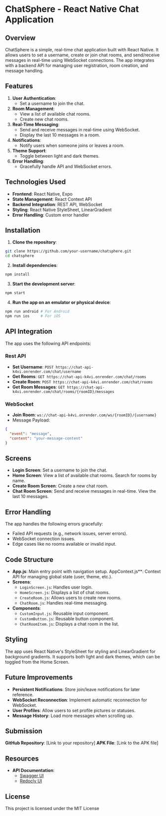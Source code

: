 # ChatSphere - React Native Chat Application

## Overview

ChatSphere is a simple, real-time chat application built with React Native. It allows users to set a username, create or join chat rooms, and send/receive messages in real-time using WebSocket connections. The app integrates with a backend API for managing user registration, room creation, and message handling.

## Features

1. **User Authentication**:
   - Set a username to join the chat.
2. **Room Management**:
   - View a list of available chat rooms.
   - Create new chat rooms.
3. **Real-Time Messaging**:
   - Send and receive messages in real-time using WebSocket.
   - Display the last 10 messages in a room.
4. **Notifications**:
   - Notify users when someone joins or leaves a room.
5. **Theme Support**:
   - Toggle between light and dark themes.
6. **Error Handling**:
   - Gracefully handle API and WebSocket errors.

## Technologies Used

- **Frontend**: React Native, Expo
- **State Management**: React Context API
- **Backend Integration**: REST API, WebSocket
- **Styling**: React Native StyleSheet, LinearGradient
- **Error Handling**: Custom error handler

## Installation

1. **Clone the repository**:

```bash
git clone https://github.com/your-username/chatsphere.git
cd chatsphere
```

2. **Install dependencies**:

```bash
npm install
```

3. **Start the development server**:

```bash
npm start
```

4. **Run the app on an emulator or physical device**:

```bash
npm run android # For Android
npm run ios     # For iOS
```

## API Integration

The app uses the following API endpoints:

### Rest API

- **Set Username**: `POST https://chat-api-k4vi.onrender.com/chat/username`
- **Get Rooms**: `GET https://chat-api-k4vi.onrender.com/chat/rooms`
- **Create Room**: `POST https://chat-api-k4vi.onrender.com/chat/rooms`
- **Get Room Messages**: `GET https://chat-api-k4vi.onrender.com/chat/rooms/{roomID}/messages`

### WebSocket

- **Join Room**: `ws://chat-api-k4vi.onrender.com/ws/{roomID}/{username}`
- Message Payload:

```json
{
  "event": "message",
  "content": "your-message-content"
}
```

## Screens

- **Login Screen**:
  Set a username to join the chat.
- **Home Screen**:
  View a list of available chat rooms.
  Search for rooms by name.
- **Create Room Screen**:
  Create a new chat room.
- **Chat Room Screen**:
  Send and receive messages in real-time.
  View the last 10 messages.

## Error Handling

The app handles the following errors gracefully:

- Failed API requests (e.g., network issues, server errors).
- WebSocket connection issues.
- Edge cases like no rooms available or invalid input.

## Code Structure

- **App.js**: Main entry point with navigation setup.
  AppContext.js\*\*: Context API for managing global state (user, theme, etc.).
- **Screens**:
  - `LoginScreen.js`: Handles user login.
  - `HomeScreen.js`: Displays a list of chat rooms.
  - `CreateRoom.js`: Allows users to create new rooms.
  - `ChatRoom.js`: Handles real-time messaging.
- **Components**:
  - `CustomInput.js`: Reusable input component.
  - `CustomButton.js`: Reusable button component.
  - `ChatRoomItem.js`: Displays a chat room in the list.

## Styling

The app uses React Native's StyleSheet for styling and LinearGradient for background gradients. It supports both light and dark themes, which can be toggled from the Home Screen.

## Future Improvements

- **Persistent Notifications**: Store join/leave notifications for later reference.
- **WebSocket Reconnection**: Implement automatic reconnection for WebSocket.
- **User Profiles**: Allow users to set profile pictures or statuses.
- **Message History**: Load more messages when scrolling up.

## Submission

**GitHub Repository**: [Link to your repository]
**APK File**: [Link to the APK file]

## Resources

- **API Documentation**:
  - [Swagger UI](https://chat-api-k4vi.onrender.com/docs)
  - [Redocly UI](https://chat-api-k4vi.onrender.com/redoc)

## License

This project is licensed under the MIT License
